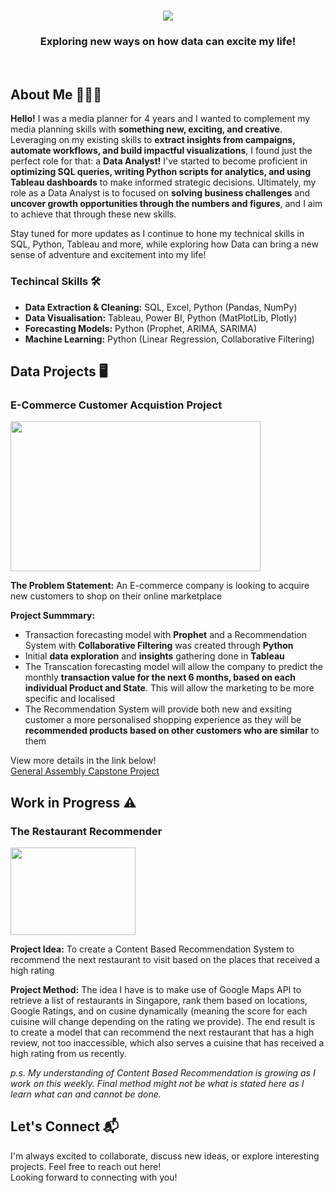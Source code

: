 <h1 align="center">
    <img src="https://readme-typing-svg.herokuapp.com/?font=Righteous&size=35&center=true&vCenter=true&width=500&height=70&duration=3500&lines=Hi+There!+👋;+I'm+Jing+Yi!;+Welcome+to+my+GitHub+page!" />
</h1>
<h3 align="center">Exploring new ways on how data can excite my life!</h3>
<br/>

## About Me 👨🏻‍💻

**Hello!**
I was a media planner for 4 years and I wanted to complement my media planning skills with **something new, exciting, and creative**. Leveraging on my existing skills to **extract insights from campaigns, automate workflows, and build impactful visualizations**, I found just the perfect role for that: a **Data Analyst!** I've started to become proficient in **optimizing SQL queries, writing Python scripts for analytics, and using Tableau dashboards** to make informed strategic decisions. Ultimately, my role as a Data Analyst is to focused on **solving business challenges** and **uncover growth opportunities through the numbers and figures**, and I aim to achieve that through these new skills.

Stay tuned for more updates as I continue to hone my technical skills in SQL, Python, Tableau and more, while exploring how Data can bring a new sense of adventure and excitement into my life!

### Techincal Skills 🛠️

- **Data Extraction & Cleaning:** SQL, Excel, Python (Pandas, NumPy)
- **Data Visualisation:** Tableau, Power BI, Python (MatPlotLib, Plotly)
- **Forecasting Models:** Python (Prophet, ARIMA, SARIMA)
- **Machine Learning:** Python (Linear Regression, Collaborative Filtering) 


## Data Projects 🖥️

### E-Commerce Customer Acquistion Project

<img src="https://i.giphy.com/media/v1.Y2lkPTc5MGI3NjExY3BrcWN1OWJlZnZkY2J6OWNraHNscWx1d2lwZmhvdXNpaHBlaGZ4bCZlcD12MV9pbnRlcm5hbF9naWZfYnlfaWQmY3Q9Zw/6xEEzPgehze0DBsyX6/giphy.gif" width="400" height="240" />

**The Problem Statement:** An E-commerce company is looking to acquire new customers to shop on their online marketplace<br/> 

**Project Summmary:** 
- Transaction forecasting model with **Prophet** and a Recommendation System with **Collaborative Filtering** was created through **Python**
- Initial **data exploration** and **insights** gathering done in **Tableau**
- The Transcation forecasting model will allow the company to predict the monthly **transaction value for the next 6 months, based on each individual Product and State**. This will allow the marketing to be more specific and localised
- The Recommendation System will provide both new and exsiting customer a more personalised shopping experience as they will be **recommended products based on other customers who are similar** to them

View more details in the link below!<br/>
[General Assembly Capstone Project](https://github.com/MatthiasJY/GA_Capstone)


## Work in Progress ⚠️

### The Restaurant Recommender

<img src="https://i.giphy.com/media/v1.Y2lkPTc5MGI3NjExaGN1M2doZjA5NGdnNGhzY200cnpraW4zYXpqY20wbHZsbDRxZ3d5YiZlcD12MV9pbnRlcm5hbF9naWZfYnlfaWQmY3Q9Zw/12uXi1GXBibALC/giphy.gif" width="200" height="140" />

**Project Idea:** To create a Content Based Recommendation System to recommend the next restaurant to visit based on the places that received a high rating<br/> 

**Project Method:** The idea I have is to make use of Google Maps API to retrieve a list of restaurants in Singapore, rank them based on locations, Google Ratings, and on cusine dynamically (meaning the score for each cuisine will change depending on the rating we provide). The end result is to create a model that can recommend the next restaurant that has a high review, not too inaccessible, which also serves a cuisine that has received a high rating from us recently. 

*p.s. My understanding of Content Based Recommendation is growing as I work on this weekly. Final method might not be what is stated here as I learn what can and cannot be done.* 


## Let's Connect 📬

I'm always excited to collaborate, discuss new ideas, or explore interesting projects. Feel free to reach out here!<br/>
Looking forward to connecting with you!

